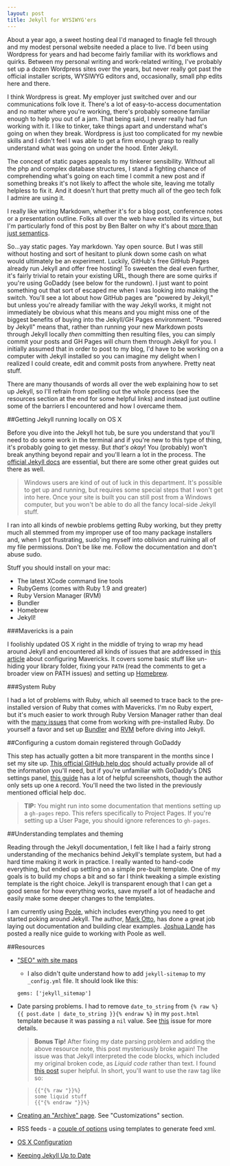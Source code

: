```yaml
---
layout: post
title: Jekyll for WYSIWYG'ers 
---
```


About a year ago, a sweet hosting deal I'd managed to finagle fell through and my modest personal website needed a place to live. I'd been using Wordpress for years and had become fairly familiar with its workflows and quirks. Between my personal writing and work-related writing, I've probably set up a dozen Wordpress sites over the years, but never really got past the official installer scripts, WYSIWYG editors and, occasionally, small php edits here and there. 

I think Wordpress is great. My employer just switched over and our communications folk love it. There's a lot of easy-to-access documentation and no matter where you're working, there's probably someone familiar enough to help you out of a jam. That being said, I never really had fun working with it. I like to tinker, take things apart and understand what's going on when they break. Wordpress is just too complicated for my newbie skills and I didn't feel I was able to get a firm enough grasp to really understand what was going on under the hood. Enter Jekyll. 

The concept of static pages appeals to my tinkerer sensibility. Without all the php and complex database structures, I stand a fighting chance of comprehending what's going on each time I commit a new post and if something breaks it's not likely to affect the whole site, leaving me totally helpless to fix it. And it doesn't hurt that pretty much all of the geo tech folk I admire are using it. 

I really like writing Markdown, whether it's for a blog post, conference notes or a presentation outline. Folks all over the web have extolled its virtues, but I'm particularly fond of this post by Ben Balter on why it's about [more than just semantics](http://ben.balter.com/2014/03/31/word-versus-markdown-more-than-mere-semantics/). 

So...yay static pages. Yay markdown. Yay open source. But I was still without hosting and sort of hesitant to plunk down some cash on what would ultimately be an experiment. Luckily, GitHub's free GitHub Pages already run Jekyll and offer free hosting! To sweeten the deal even further, it's fairly trivial to retain your existing URL, though there are some quirks if you're using GoDaddy (see below for the rundown). I just want to point something out that sort of escaped me when I was looking into making the switch. You'll see a lot about how GitHub pages are "powered by Jekyll," but unless you're already familiar with the way Jekyll works, it might not immediately be obvious what this means and you might miss one of the biggest benefits of buying into the Jekyll/GH Pages environment. "Powered by Jekyll" means that, rather than running your new Markdown posts through Jekyll locally *then* committing then resulting files, you can simply commit your posts and GH Pages will churn them through Jekyll for you. I initially assumed that in order to post to my blog, I'd have to be working on a computer with Jekyll installed so you can imagine my delight when I realized I could create, edit and commit posts from anywhere. Pretty neat stuff. 

There are many thousands of words all over the web explaining how to set up Jekyll, so I'll refrain from spelling out the whole process (see the resources section at the end for some helpful links) and instead just outline some of the barriers I encountered and how I overcame them. 

##Getting Jekyll running locally on OS X 

Before you dive into the Jekyll hot tub, be sure you understand that you'll need to do some work in the terminal and if you're new to this type of thing, it's probably going to get messy. But *that's okay*! You (probably) won't break anything beyond repair and you'll learn a lot in the process. The [official Jekyll docs](http://jekyllrb.com/docs/installation/) are essential, but there are some other great guides out there as well.

> Windows users are kind of out of luck in this department. It's possible to get up and running, but requires some special steps that I won't get into here. Once your site is built you can still post from a Windows computer, but you won't be able to do all the fancy local-side Jekyll stuff. 

I ran into all kinds of newbie problems getting Ruby working, but they pretty much all stemmed from my improper use of too many package installers and, when I got frustrating, sudo'ing myself into oblivion and ruining all of my file permissions. Don't be like me. Follow the documentation and don't abuse sudo.

Stuff you should install on your mac: 

- The latest XCode command line tools  
- RubyGems (comes with Ruby 1.9 and greater)
- Ruby Version Manager (RVM) 
- Bundler 
- Homebrew
- Jekyll!

###Mavericks is a pain

I foolishly updated OS X right in the middle of trying to wrap my head around Jekyll and encountered all kinds of issues that are addressed in [this article](http://hackercodex.com/guide/mac-osx-mavericks-10.9-configuration/) about configuring Mavericks. It covers some basic stuff like un-hiding your library folder, fixing your `PATH` (read the comments to get a broader view on PATH issues) and setting up [Homebrew](http://brew.sh/).  

###System Ruby

I had a lot of problems with Ruby, which all seemed to trace back to the pre-installed version of Ruby that comes with Mavericks. I'm no Ruby expert, but it's much easier to work through Ruby Version Manager rather than deal with the [many issues](http://robots.thoughtbot.com/psa-do-not-use-system-ruby) that come from working with pre-installed Ruby. Do yourself a favor and set up [Bundler](http://bundler.io/) and [RVM](http://rvm.io/) before diving into Jekyll. 


##Configuring a custom domain registered through GoDaddy

This step has actually gotten a bit more transparent in the months since I set my site up. [This official GitHub help doc](https://help.github.com/articles/tips-for-configuring-an-a-record-with-your-dns-provider) should actually provide all of the information you'll need, but if you're unfamiliar with GoDaddy's DNS settings panel, [this guide](https://medium.com/@LovettLovett/github-pages-godaddy-f0318c2f25a) has a lot of helpful screenshots, though the author only sets up one `A` record. You'll need the two listed in the previously mentioned official help doc. 

> **TIP:** You might run into some documentation that mentions setting up a `gh-pages` repo. This refers specifically to Project Pages. If you're setting up a User Page, you should ignore references to `gh-pages`. 

##Understanding templates and theming

Reading through the Jekyll documentation, I felt like I had a fairly strong understanding of the mechanics behind Jekyll's template system, but had a hard time making it work in practice. I really wanted to hand-code everything, but ended up settling on a simple pre-built template. One of my goals is to build my chops a bit and so far I think tweaking a simple existing template is the right choice. Jekyll is transparent enough that I can get a good sense for how everything works, save myself a lot of headache and easily make some deeper changes to the templates. 

I am currently using [Poole](https://github.com/poole/poole), which includes everything you need to get started poking around Jekyll. The author, [Mark Otto](https://github.com/mdo), has done a great job laying out documentation and building clear examples. [Joshua Lande](http://joshualande.com/jekyll-github-pages-poole/) has posted a really nice guide to working with Poole as well. 

##Resources 

- ["SEO" with site maps](https://help.github.com/articles/sitemaps-for-github-pages)
	- I also didn't quite understand how to add `jekyll-sitemap` to my `_config.yml` file. It should look like this:
	 
	```
	gems: ['jekyll_sitemap']
	```
 
- Date parsing problems. I had to remove `date_to_string` from `{% raw %}{{ post.date | date_to_string }}{% endraw %}` in my `post.html` template because it was passing a `nil` value. See [this](https://github.com/jekyll/jekyll/issues/2370) issue for more details. 
	
	>**Bonus Tip!** After fixing my date parsing problem and adding the above resource note, this post mysteriously broke again! The issue was that Jekyll interpreted the code blocks, which included my original broken code, as *Liquid code* rather than text. I found [this post](http://truongtx.me/2013/01/09/display-liquid-code-in-jekyll/) super helpful. In short, you'll want to use the raw tag like so: 

	>```
	>{{"{% raw "}}%}
	>some liquid stuff
	>{{"{% endraw "}}%} 
	>```

- [Creating an "Archive" page](http://joshualande.com/jekyll-github-pages-poole/). See "Customizations" section. 
- RSS feeds - a [couple of options](https://github.com/snaptortoise/jekyll-rss-feeds) using templates to generate feed xml. 
- [OS X Configuration](http://hackercodex.com/guide/mac-osx-mavericks-10.9-configuration/)
- [Keeping Jekyll Up to Date](https://help.github.com/articles/using-jekyll-with-pages#keeping-jekyll-up-to-date)







